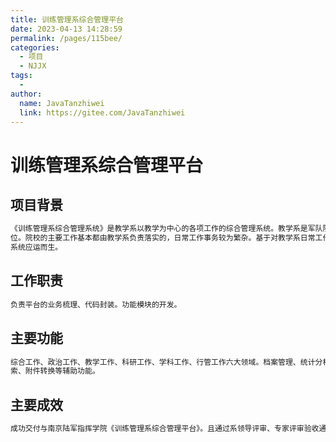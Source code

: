 ```yaml
---
title: 训练管理系综合管理平台
date: 2023-04-13 14:28:59
permalink: /pages/115bee/
categories:
  - 项目
  - NJJX
tags:
  - 
author: 
  name: JavaTanzhiwei
  link: https://gitee.com/JavaTanzhiwei
---
```

# 训练管理系综合管理平台

## 项目背景
```sh
《训练管理系综合管理系统》是教学系以教学为中心的各项工作的综合管理系统。教学系是军队院校的基层单
位。院校的主要工作基本都由教学系负责落实的，日常工作事务较为繁杂。基于对教学系日常工作的认识，教学系综合管理
系统应运而生。
```

## 工作职责
```sh
负责平台的业务梳理、代码封装。功能模块的开发。
```

## 主要功能
```sh
综合工作、政治工作、教学工作、科研工作、学科工作、行管工作六大领域。档案管理、统计分析、全系统搜
索、附件转换等辅助功能。
```

## 主要成效
```sh
成功交付与南京陆军指挥学院《训练管理系综合管理平台》。且通过系领导评审、专家评审验收通过。
```
